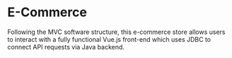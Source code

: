 # E-Commerce
  Following the MVC software structure, this e-commerce store allows users to interact with a fully functional Vue.js front-end which uses JDBC to connect API requests via Java backend.
